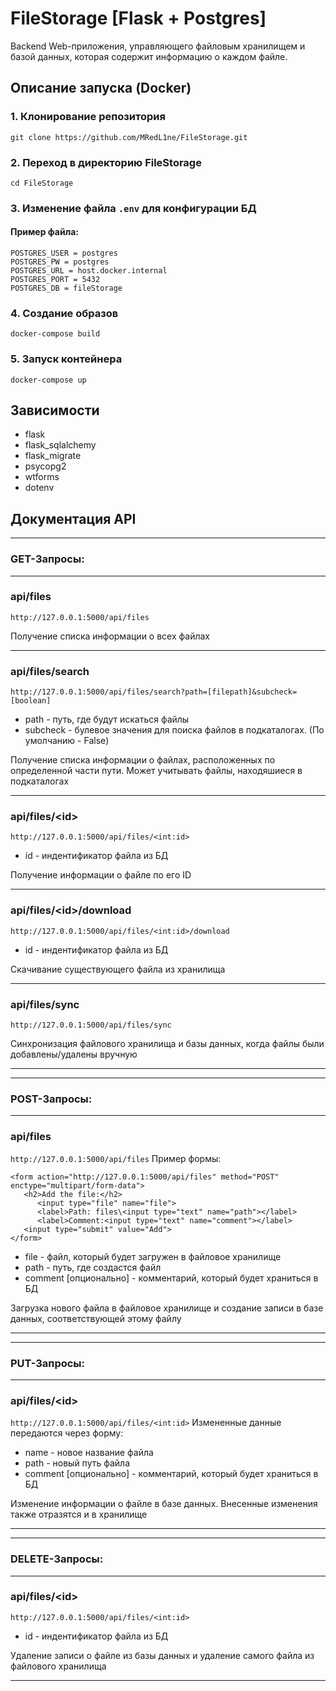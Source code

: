 # FileStorage [Flask + Postgres]
 Backend Web-приложения, управляющего файловым 
хранилищем и базой данных, которая содержит информацию о каждом файле.

## Описание запуска (Docker)

### 1. Клонирование репозитория
    git clone https://github.com/MRedL1ne/FileStorage.git

### 2. Переход в директорию FileStorage
```
cd FileStorage
```

### 3. Изменение файла `.env` для конфигурации БД
#### Пример файла:
    POSTGRES_USER = postgres
    POSTGRES_PW = postgres
    POSTGRES_URL = host.docker.internal
    POSTGRES_PORT = 5432
    POSTGRES_DB = fileStorage
   
### 4. Создание образов
    docker-compose build

### 5. Запуск контейнера
    docker-compose up 

## Зависимости
 * flask
 * flask_sqlalchemy
 * flask_migrate
 * psycopg2
 * wtforms
 * dotenv
  
## Документация API 
____
### GET-Запросы:
____

### api/files
```http://127.0.0.1:5000/api/files```

Получение списка информации о всех файлах
____

### api/files/search
```http://127.0.0.1:5000/api/files/search?path=[filepath]&subcheck=[boolean]```
* path - путь, где будут искаться файлы 
* subcheck - булевое значения для поиска файлов в подкаталогах. (По умолчанию - False)

Получение списка информации о файлах, расположенных по определенной части пути. Может учитывать файлы, находяшиеся в подкаталогах
____

### api/files/<id\>
```http://127.0.0.1:5000/api/files/<int:id> ```
* id - индентификатор файла из БД

Получение информации о файле по его ID
____

### api/files/<id\>/download
```http://127.0.0.1:5000/api/files/<int:id>/download ```
* id - индентификатор файла из БД

Скачивание существующего файла из хранилища

____

### api/files/sync
```http://127.0.0.1:5000/api/files/sync```

Синхронизация файлового хранилища и базы данных, когда файлы были добавлены/удалены вручную
____

____
### POST-Запросы:
____
### api/files
`http://127.0.0.1:5000/api/files`
Пример формы:
```
<form action="http://127.0.0.1:5000/api/files" method="POST" enctype="multipart/form-data">
   <h2>Add the file:</h2>
      <input type="file" name="file">
      <label>Path: files\<input type="text" name="path"></label>
      <label>Comment:<input type="text" name="comment"></label>
   <input type="submit" value="Add">
</form>
```
* file - файл, который будет загружен в файловое хранилище
* path - путь, где создастся файл
* comment [опционально] - комментарий, который будет храниться в БД

Загрузка нового файла в файловое хранилище и создание записи в базе 
данных, соответствующей этому файлу
____

____
### PUT-Запросы:
____
### api/files/<id\>
`http://127.0.0.1:5000/api/files/<int:id>` Измененные данные передаются через форму:
* name - новое название файла
* path - новый путь файла
* comment [опционально] - комментарий, который будет храниться в БД

Изменение информации о файле в базе данных. Внесенные изменения также отразятся и в хранилище 
____

____
### DELETE-Запросы:
____
### api/files/<id\>
```http://127.0.0.1:5000/api/files/<int:id>```
* id - индентификатор файла из БД

Удаление записи о файле из базы данных и удаление самого файла из 
файлового хранилища
____


